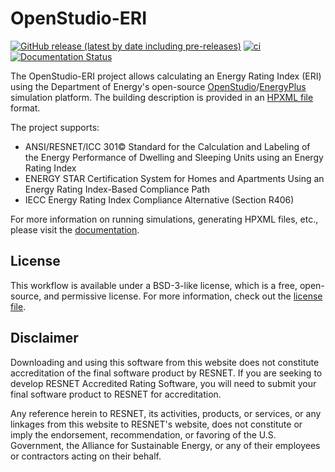 OpenStudio-ERI
==============

[![GitHub release (latest by date including pre-releases)](https://img.shields.io/github/v/release/NREL/OpenStudio-ERI?include_prereleases)](https://github.com/NREL/OpenStudio-ERI/releases)
[![ci](https://github.com/NREL/OpenStudio-ERI/workflows/ci/badge.svg)](https://github.com/NREL/OpenStudio-ERI/actions)
[![Documentation Status](https://readthedocs.org/projects/openstudio-eri/badge/?version=latest)](https://openstudio-eri.readthedocs.io/en/latest/?badge=latest)


The OpenStudio-ERI project allows calculating an Energy Rating Index (ERI) using the Department of Energy's open-source [OpenStudio](https://www.openstudio.net/)/[EnergyPlus](https://energyplus.net/) simulation platform.
The building description is provided in an [HPXML file](https://hpxml.nrel.gov/) format.

The project supports:
- ANSI/RESNET/ICC 301© Standard for the Calculation and Labeling of the Energy Performance of Dwelling and Sleeping Units using an Energy Rating Index
- ENERGY STAR Certification System for Homes and Apartments Using an Energy Rating Index-Based Compliance Path
- IECC Energy Rating Index Compliance Alternative (Section R406)

For more information on running simulations, generating HPXML files, etc., please visit the [documentation](https://openstudio-eri.readthedocs.io/en/latest).

## License

This workflow is available under a BSD-3-like license, which is a free, open-source, and permissive license.
For more information, check out the [license file](https://github.com/NREL/OpenStudio-ERI/blob/master/LICENSE.md).

## Disclaimer

Downloading and using this software from this website does not constitute accreditation of the final software product by RESNET.
If you are seeking to develop RESNET Accredited Rating Software, you will need to submit your final software product to RESNET for accreditation.

Any reference herein to RESNET, its activities, products, or services, or any linkages from this website to RESNET's website, does not constitute or imply the endorsement, recommendation, or favoring of the U.S. Government, the Alliance for Sustainable Energy, or any of their employees or contractors acting on their behalf.

